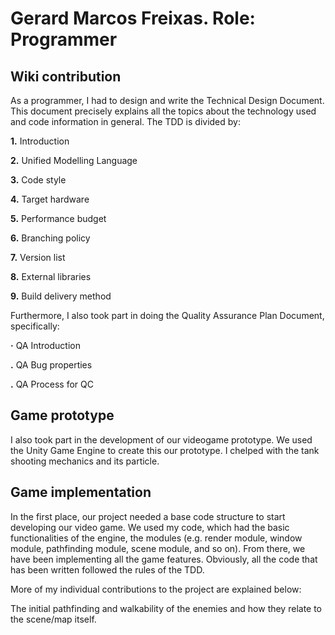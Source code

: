 # Gerard Marcos Freixas. Role: Programmer

## Wiki contribution

As a programmer, I had to design and write the Technical Design Document. This document precisely explains all the topics about the technology used and code information in general. The TDD is divided by:

**1.** Introduction

**2.** Unified Modelling Language

**3.** Code style

**4.** Target hardware

**5.** Performance budget

**6.** Branching policy

**7.** Version list

**8.** External libraries

**9.** Build delivery method

Furthermore, I also took part in doing the Quality Assurance Plan Document, specifically:

**·** QA Introduction

**.** QA Bug properties

**.** QA Process for QC

## Game prototype

I also took part in the development of our videogame prototype. We used the Unity Game Engine to create this our prototype. I chelped with the tank shooting mechanics and its particle.

## Game implementation

In the first place, our project needed a base code structure to start developing our video game. We used my code, which had the basic functionalities of the engine, the modules (e.g. render module, window module, pathfinding module, scene module, and so on). From there, we have been implementing all the game features. Obviously, all the code that has been written followed the rules of the TDD.

More of my individual contributions to the project are explained below:

The initial pathfinding and walkability of the enemies and how they relate to the scene/map itself.

